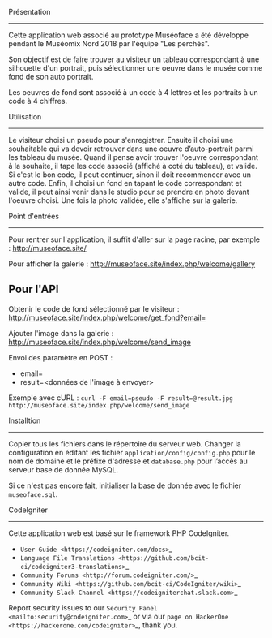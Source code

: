 Présentation
************

Cette application web associé au prototype Muséoface a été développe pendant 
le Muséomix Nord 2018 par l'équipe "Les perchés".

Son objectif est de faire trouver au visiteur un tableau correspondant à une
silhouette d'un portrait, puis sélectionner une oeuvre dans le musée
comme fond de son auto portrait.

Les oeuvres de fond sont associé à un code à 4 lettres et les portraits à 
un code à 4 chiffres.

Utilisation
***********

Le visiteur choisi un pseudo pour s'enregistrer. Ensuite il choisi une souhaitable
qui va devoir retrouver dans une oeuvre d’auto-portrait parmi les tableau du musée.
Quand il pense avoir trouver l'oeuvre correspondant à la souhaite, il tape les
code associé (affiché à coté du tableau), et valide. Si c'est le bon code, il 
peut continuer, sinon il doit recommencer avec un autre code. Enfin,
il choisi un fond en tapant le code correspondant et valide, il peut ainsi venir
dans le studio pour se prendre en photo devant l'oeuvre choisi. Une fois la photo
validée, elle s'affiche sur la galerie.

Point d'entrées
***************

Pour rentrer sur l'application, il suffit d'aller sur la page racine, par exemple : 
http://museoface.site/

Pour afficher la galerie : http://museoface.site/index.php/welcome/gallery

Pour l'API
----------

Obtenir le code de fond sélectionné par le visiteur : http://museoface.site/index.php/welcome/get_fond?email=<pseudo>

Ajouter l'image dans la galerie :  http://museoface.site/index.php/welcome/send_image

Envoi des paramètre en POST :

- email=<pseudo>
- result=<données de l'image à envoyer>

Exemple avec cURL : `curl -F email=pseudo -F result=@result.jpg http://museoface.site/index.php/welcome/send_image`

Installtion
***********

Copier tous les fichiers dans le répertoire du serveur web. Changer la configuration
en éditant les fichier `application/config/config.php` pour le nom de domaine et le préfixe d'adresse et `database.php`
pour l’accès au serveur base de donnée MySQL.

Si ce n'est pas encore fait, initialiser la base de donnée avec le fichier `museoface.sql`.


CodeIgniter
***********

Cette application web est basé sur le framework PHP CodeIgniter.

-  `User Guide <https://codeigniter.com/docs>`_
-  `Language File Translations <https://github.com/bcit-ci/codeigniter3-translations>`_
-  `Community Forums <http://forum.codeigniter.com/>`_
-  `Community Wiki <https://github.com/bcit-ci/CodeIgniter/wiki>`_
-  `Community Slack Channel <https://codeigniterchat.slack.com>`_

Report security issues to our `Security Panel <mailto:security@codeigniter.com>`_
or via our `page on HackerOne <https://hackerone.com/codeigniter>`_, thank you.


